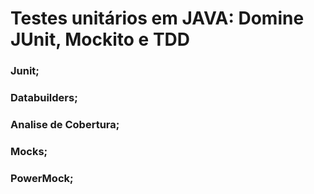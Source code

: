 # Testes unitários em JAVA: Domine JUnit, Mockito e TDD

### Junit;
### Databuilders;
### Analise de Cobertura;
### Mocks;
### PowerMock;
